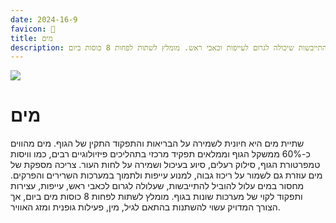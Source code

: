 ```yaml
---
date: 2024-16-9
favicon: 🌊
title: מים
description: שתיית מים חיונית לבריאות הגוף, תומכת בתהליכים כמו וויסות טמפרטורה וסילוק רעלים, ומונעת התייבשות שיכולה לגרום לעייפות וכאבי ראש. מומלץ לשתות לפחות 8 כוסות ביום.
---
```


![](img/water.webp)

# מים
שתיית מים היא חיונית לשמירה על הבריאות והתפקוד התקין של הגוף. מים מהווים כ-60% ממשקל הגוף וממלאים תפקיד מרכזי בתהליכים פיזיולוגיים רבים, כמו וויסות טמפרטורת הגוף, סילוק רעלים, סיוע בעיכול ושמירה על לחות העור. צריכה מספקת של מים עוזרת גם לשמור על ריכוז גבוה, למנוע עייפות ולתמוך במערכות השרירים והפרקים. מחסור במים עלול להוביל להתייבשות, שעלולה לגרום לכאבי ראש, עייפות, עצירות ותפקוד לקוי של מערכות שונות בגוף. מומלץ לשתות לפחות 8 כוסות מים ביום, אך הצורך המדויק עשוי להשתנות בהתאם לגיל, מין, פעילות גופנית ומזג האוויר.
